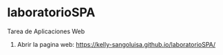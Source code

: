 # laboratorioSPA
Tarea de Aplicaciones Web 
1. Abrir la pagina web: https://kelly-sangoluisa.github.io/laboratorioSPA/
